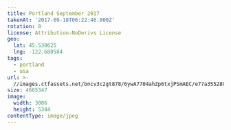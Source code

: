 ```yaml
---
title: Portland September 2017
takenAt: '2017-09-18T06:22:46.000Z'
rotation: 0
license: Attribution-NoDerivs License
geo:
  lat: 45.530625
  lng: -122.680584
tags:
  - portland
  - usa
url: >-
  //images.ctfassets.net/bncv3c2gt878/6ywA7704ahZp6txjPSmAEC/e77a3552803b799606d5d3086b802237/portland-september-2017_36607140114_o
size: 4665347
image:
  width: 3006
  height: 5344
contentType: image/jpeg
---
```


